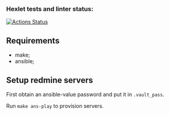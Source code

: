 ### Hexlet tests and linter status:
[![Actions Status](https://github.com/tofuoverdose/devops-for-programmers-project-76/workflows/hexlet-check/badge.svg)](https://github.com/tofuoverdose/devops-for-programmers-project-76/actions)

## Requirements
- make;
- ansible;

## Setup redmine servers
First obtain an ansible-value password and put it in `.vault_pass`.

Run `make ans-play` to provision servers.